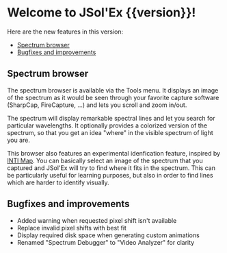 # Welcome to JSol'Ex {{version}}!

Here are the new features in this version:

- [Spectrum browser](spectrum-browser)
- [Bugfixes and improvements](#bugfixes-and-improvements)

## Spectrum browser

The spectrum browser is available via the Tools menu.
It displays an image of the spectrum as it would be seen through your favorite capture software (SharpCap, FireCapture, ...) and lets you scroll and zoom in/out.

The spectrum will display remarkable spectral lines and let you search for particular wavelengths.
It optionally provides a colorized version of the spectrum, so that you get an idea "where" in the visible spectrum of light you are.

This browser also features an experimental idenfication feature, inspired by [INTI Map](http://valerie.desnoux.free.fr/inti/map.html).
You can basically select an image of the spectrum that you captured and JSol'Ex will try to find where it fits in the spectrum.
This can be particularly useful for learning purposes, but also in order to find lines which are harder to identify visually.

## Bugfixes and improvements

- Added warning when requested pixel shift isn't available
- Replace invalid pixel shifts with best fit
- Display required disk space when generating custom animations
- Renamed "Spectrum Debugger" to "Video Analyzer" for clarity
